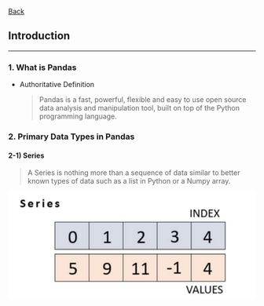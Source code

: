 [Back](README.md)

## Introduction

<hr>

### 1. What is Pandas

- Authoritative Definition

  > Pandas is a fast, powerful, flexible and easy to use open source data analysis and manipulation tool, built on top of the Python programming language.

### 2. Primary Data Types in Pandas

#### 2-1) Series
>A Series is nothing more than a sequence of data similar to better known types of data such as a list in Python or a Numpy array.

![series structure](https://raw.githubusercontent.com/Elliot518/mcp-oss-repo/main/data_science/pandas/series_structure.png)

